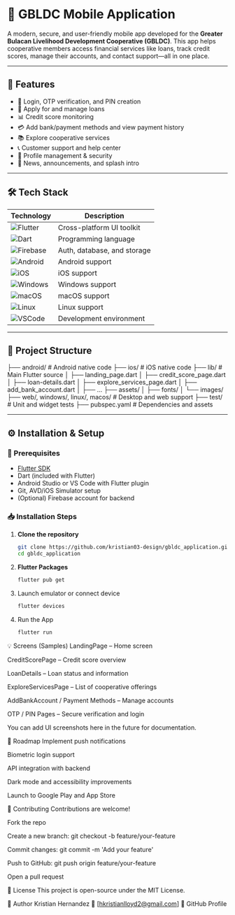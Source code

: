 # 📱 GBLDC Mobile Application

A modern, secure, and user-friendly mobile app developed for the **Greater Bulacan Livelihood Development Cooperative (GBLDC)**. This app helps cooperative members access financial services like loans, track credit scores, manage their accounts, and contact support—all in one place.

---

## 🚀 Features

- 🔐 Login, OTP verification, and PIN creation
- 🧾 Apply for and manage loans
- 📊 Credit score monitoring
- 💳 Add bank/payment methods and view payment history
- 📚 Explore cooperative services
- 📞 Customer support and help center
- 📝 Profile management & security
- 📢 News, announcements, and splash intro

---

## 🛠️ Tech Stack

| Technology       | Description                            |
|------------------|----------------------------------------|
| ![Flutter](https://img.shields.io/badge/Flutter-02569B?logo=flutter&logoColor=white) | Cross-platform UI toolkit |
| ![Dart](https://img.shields.io/badge/Dart-0175C2?logo=dart&logoColor=white)         | Programming language |
| ![Firebase](https://img.shields.io/badge/Firebase-FFCA28?logo=firebase&logoColor=black) | Auth, database, and storage |
| ![Android](https://img.shields.io/badge/Android-3DDC84?logo=android&logoColor=white) | Android support |
| ![iOS](https://img.shields.io/badge/iOS-000000?logo=apple&logoColor=white)           | iOS support |
| ![Windows](https://img.shields.io/badge/Windows-0078D6?logo=windows&logoColor=white) | Windows support |
| ![macOS](https://img.shields.io/badge/macOS-000000?logo=apple&logoColor=white)       | macOS support |
| ![Linux](https://img.shields.io/badge/Linux-FCC624?logo=linux&logoColor=black)       | Linux support |
| ![VSCode](https://img.shields.io/badge/Editor-VSCode-007ACC?logo=visual-studio-code&logoColor=white) | Development environment |

---

## 🧩 Project Structure
├── android/ # Android native code
├── ios/ # iOS native code
├── lib/ # Main Flutter source
│ ├── landing_page.dart
│ ├── credit_score_page.dart
│ ├── loan-details.dart
│ ├── explore_services_page.dart
│ ├── add_bank_account.dart
│ ├── ...
├── assets/
│ ├── fonts/
│ └── images/
├── web/, windows/, linux/, macos/ # Desktop and web support
├── test/ # Unit and widget tests
├── pubspec.yaml # Dependencies and assets

---

## ⚙️ Installation & Setup

### 🔧 Prerequisites

- [Flutter SDK](https://docs.flutter.dev/get-started/install)
- Dart (included with Flutter)
- Android Studio or VS Code with Flutter plugin
- Git, AVD/iOS Simulator setup
- (Optional) Firebase account for backend

### 📥 Installation Steps

1. **Clone the repository**
   ```bash
   git clone https://github.com/kristian03-design/gbldc_application.git
   cd gbldc_application
2. **Flutter Packages**
    ```bash
    flutter pub get
3. Launch emulator or connect device
   ```bash
   flutter devices
4. Run the App
   ```bash
   flutter run

💡 Screens (Samples)
LandingPage – Home screen

CreditScorePage – Credit score overview

LoanDetails – Loan status and information

ExploreServicesPage – List of cooperative offerings

AddBankAccount / Payment Methods – Manage accounts

OTP / PIN Pages – Secure verification and login

You can add UI screenshots here in the future for documentation.

📌 Roadmap
 Implement push notifications

 Biometric login support

 API integration with backend

 Dark mode and accessibility improvements

 Launch to Google Play and App Store

🤝 Contributing
Contributions are welcome!

Fork the repo

Create a new branch: git checkout -b feature/your-feature

Commit changes: git commit -m 'Add your feature'

Push to GitHub: git push origin feature/your-feature

Open a pull request

📄 License
This project is open-source under the MIT License.

👤 Author
Kristian Hernandez
📧 [hkristianlloyd2@gmail.com]
🔗 GitHub Profile




